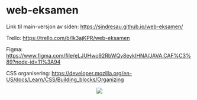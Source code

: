 # web-eksamen

Link til main-versjon av siden:
https://sindresau.github.io/web-eksamen/

Trello:
https://trello.com/b/Ik3ajKPR/web-eksamen

Figma:
https://www.figma.com/file/eLJUHwo92RbWQy8eykIHNA/JAVA.CAF%C3%89?node-id=11%3A94

CSS organisering:
https://developer.mozilla.org/en-US/docs/Learn/CSS/Building_blocks/Organizing

<p align="center">
  <img src="https://media.tenor.com/GfSX-u7VGM4AAAAC/coding.gif"/>
</p>
